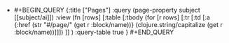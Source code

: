 - #+BEGIN_QUERY
  {:title ["Pages"]
   :query (page-property subject [[subject/ai]]) 
  :view (fn [rows] [:table 
   [:tbody 
  (for [r rows] [:tr 
     [:td [:a {:href (str "#/page/" (get r :block/name))} (clojure.string/capitalize (get r :block/name))]]])
     ]]
  )
  :query-table true
  }
  #+END_QUERY
